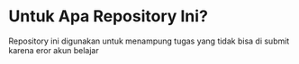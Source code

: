 # Untuk Apa Repository Ini?
Repository ini digunakan untuk menampung tugas yang tidak bisa di submit karena eror akun belajar

